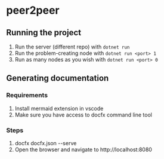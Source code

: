 # peer2peer

## Running the project
1. Run the server (different repo) with `dotnet run`
2. Run the problem-creating node with `dotnet run <port> 1`
3. Run as many nodes as you wish with `dotnet run <port> 0` 

## Generating documentation

### Requirements 
1. Install mermaid extension in vscode
2. Make sure you have access to docfx command line tool

### Steps
1. docfx docfx.json --serve
2. Open the browser and navigate to http://localhost:8080
